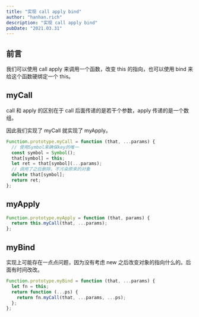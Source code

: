 ```yaml
---
title: "实现 call apply bind"
author: "hanhan.rich"
description: "实现 call apply bind"
pubDate: "2021.03.31"
---
```


## 前言

我们可以使用 call apply 来调用一个函数，改变 this 的指向，也可以使用 bind 来给这个函数硬绑定一个 this。

## myCall

call 和 apply 的区别在于 call 后面传递的是若干个参数，apply 传递的是一个数组。

因此我们实现了 myCall 就实现了 myApply。

```javascript
Function.prototype.myCall = function (that, ...params) {
  // 使用Symbol来确保key的唯一
  const symbol = Symbol();
  that[symbol] = this;
  let ret = that[symbol](...params);
  // 调用了之后删除，不污染原来的对象
  delete that[symbol];
  return ret;
};
```

## myApply

```javascript
Function.prototype.myApply = function (that, params) {
  return this.myCall(that, ...params);
};
```

## myBind

实现上可能存在一点点问题，因为没有考虑 new 之后改变对象的指向什么的。后面有时间改改。

```javascript
Function.prototype.myBind = function (that, ...params) {
  let fn = this;
  return function (...ps) {
    return fn.myCall(that, ...params, ...ps);
  };
};
```
